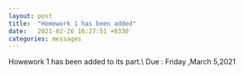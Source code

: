 ```yaml
---
layout: post
title:  "Homework 1 has been added"
date:   2021-02-26 16:27:51 +0330
categories: messages
---
```


Howework 1 has been added to its part.\\
Due : Friday ,March 5,2021